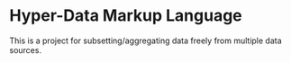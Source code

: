 # Hyper-Data Markup Language

This is a project for subsetting/aggregating data freely from multiple data sources.
